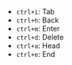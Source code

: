 
- `ctrl+i`: Tab
- `ctrl+h`: Back
- `ctrl+m`: Enter
- `ctrl+d`: Delete
- `ctrl+a`: Head
- `ctrl+e`: End
